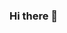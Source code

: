 ### Hi there 👋

<!--
**ONground-Korea/ONground-Korea** is a ✨ _special_ ✨ repository because its `README.md` (this file) appears on your GitHub profile.

![hyp3rflow's solved.ac stats](https://github-readme-solvedac.hyp3rflow.vercel.app/api/?handle=jisang7747)
Here are some ideas to get you started:

- 🔭 I’m currently working on ...
- 🌱 I’m currently learning ...
- 👯 I’m looking to collaborate on ...
- 🤔 I’m looking for help with ...
- 💬 Ask me about ...
- 📫 How to reach me: ...
- 😄 Pronouns: ...
- ⚡ Fun fact: ...
-->
